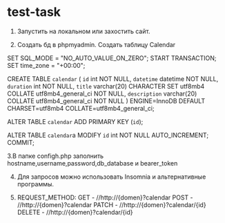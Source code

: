 
# test-task
1. Запустить на локальном или захостить сайт.

2. Создать бд в phpmyadmin. Создать таблицу Calendar 

  SET SQL_MODE = "NO_AUTO_VALUE_ON_ZERO";
  START TRANSACTION;
  SET time_zone = "+00:00";

  CREATE TABLE `calendar` (
   `id` int NOT NULL,
   `datetime` datetime NOT NULL,
   `duration` int NOT NULL,
   `title` varchar(20) CHARACTER SET utf8mb4 COLLATE utf8mb4_general_ci NOT NULL,
   `description` varchar(20) COLLATE utf8mb4_general_ci NOT NULL
  ) ENGINE=InnoDB DEFAULT CHARSET=utf8mb4 COLLATE=utf8mb4_general_ci;


  ALTER TABLE `calendar`
    ADD PRIMARY KEY (`id`);

  ALTER TABLE `calendar`a
    MODIFY `id` int NOT NULL AUTO_INCREMENT;
  COMMIT;
  
  
3.В папке configh.php заполнить hostname,username,password,db_database и bearer_token

4. Для запросов можно использовать Insomnia и альтернативные программы. 
 
5. REQUEST_METHOD:
GET - //http://{domen}?calendar
POST - //http://{domen}?calendar
PATCH - //http://{domen}?calendar/{id}
DELETE - //http://{domen}?calendar/{id}

